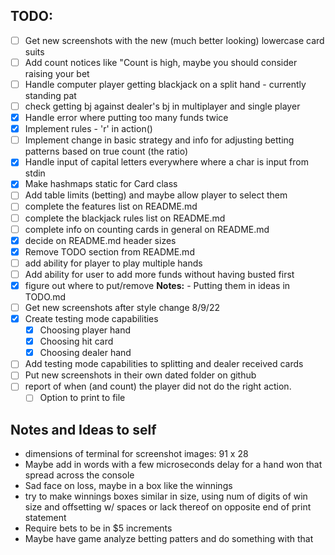 ## TODO:

- [ ] Get new screenshots with the new (much better looking) lowercase card suits
- [ ] Add count notices like "Count is high, maybe you should consider raising your bet
- [ ] Handle computer player getting blackjack on a split hand - currently standing pat
- [ ] check getting bj against dealer's bj in multiplayer and single player
- [x] Handle error where putting too many funds twice
- [x] Implement rules - 'r' in action()
- [ ] Implement change in basic strategy and info for adjusting betting patterns based on true count (the ratio)
- [x] Handle input of capital letters everywhere where a char is input from stdin
- [x] Make hashmaps static for Card class
- [ ] Add table limits (betting) and maybe allow player to select them
- [ ] complete the features list on README.md
- [ ] complete the blackjack rules list on README.md
- [ ] complete info on counting cards in general on README.md
- [x] decide on README.md header sizes
- [x] Remove TODO section from README.md
- [ ] add ability for player to play multiple hands
- [ ] Add ability for user to add more funds without having busted first
- [x] figure out where to put/remove **Notes:** - Putting them in ideas in TODO.md
- [ ] Get new screenshots after style change 8/9/22
- [x] Create testing mode capabilities
    - [x] Choosing player hand
    - [x] Choosing hit card
    - [x] Choosing dealer hand
- [ ] Add testing mode capabilities to splitting and dealer received cards
- [ ] Put new screenshots in their own dated folder on github 
- [ ] report of when (and count) the player did not do the right action. 
    - [ ] Option to print to file
    
## Notes and Ideas to self

- dimensions of terminal for screenshot images: 91 x 28
- Maybe add in words with a few microseconds delay for a hand won that spread across the console
- Sad face on loss, maybe in a box like the winnings
- try to make winnings boxes similar in size, using num of digits of win size and offsetting w/ spaces or lack thereof on opposite end of print statement
- Require bets to be in $5 increments
- Maybe have game analyze betting patters and do something with that